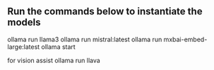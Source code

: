 ## Run the commands below to instantiate the models

ollama run llama3
ollama run mistral:latest
ollama run mxbai-embed-large:latest
ollama start

for vision assist
ollama run llava
